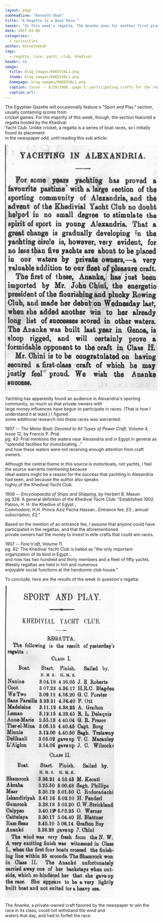 ```yaml
---
layout: page
subheadline: "Kenneth Ukah"
title: "A Regatta Is a Boat Race."
teaser: "In this week's regatta, The Ananke aims for another first place finish after her successful debut in the Khedival Yacht Club. But what does that even mean?"
date: 2017-03-08
categories:
  - curiosities
author: KennethUkah
tags:
  - regatta, race, yacht, club, khedival
header: no
image:
  title: blog-images/KHEDIVAL1.png
  thumb: blog-images/KHEDIVAL1.png
  homepage: blog-images/KHEDIVAL1.png
  caption: Issue -- 8/28/1906, page 5: participating crafts for the regatta scheduled for 08/29/1906 <!--- info about the image, such as date of issue --->
  caption_url:
---
```

The Egyptian Gazette will occasionally feature a "Sport and Play." section, usually containing scores from  
cricket games. For the majority of this week, though, the section featured a regatta hosted by the Khedival  
Yacht Club. Unlike cricket, a regatta is a series of boat races, so I initially found its placement  
in the newspaper odd, until reading this sub article:

![Yachting in Alexandria](KHEDIVAL2.png)

Yachting has apparently found an audience in Alexandria's sporting community, so much so that private owners with  
large money influences have begun to participate in races. (That is how I understand it at least.) I figured  
some additional research into these races was warranted:

1907 -- _The Motor Boat: Devoted to All Types of Power Craft_, Volume 4, Issue 12, by Francis P. Prial  
pg. 43: Prial mentions the waters near Alexandria and in Egypt in general as "splendid facilities for motorboating..."  
and how these waters were not receiving enough attention from craft owners.

Although the central theme in this source is motorboats, not yachts, I feel the source warrants mentioning because  
ideal waters might be a reason for the success that yachting in Alexandria had seen, and because the author also speaks  
highly of the Khedival Yacht Club.

1908 -- _Encyclopaedia of Ships and Shipping_, by Herbert B. Mason  
pg 328: A general definition of the Khedival Yacht Club: "Established 1902. Patron, H. H. the Khedive of Egypt ;  
Commodore, H.H. Prince Aziz Pacha Hassan...Entrance fee, £3 ; annual subscription, £2."

Based on the mention of an entrance fee, I assume that anyone could have participated in the regattas, and that the aforementioned  
private owners had the money to invest in elite crafts that could win races.

1907 -- _Fore'n'aft_, Volume 11  
pg. 62: The Khedival Yacht Club is hailed as "the only important organization of its kind in Egypt...  
and now has two hundred and thirty members and a fleet of fifty yachts. Weekly regattas are held in fort and numerous  
enjoyable social functions at the handsome club house."

To conclude, here are the results of the week in question's regatta:

![Regatta Results](KHEDIVAL3.png)

The Ananke, a private-owned craft favored by the newspaper to win the race in its class, could not withstand the wind and  
waters that day, and had to forfeit the race.